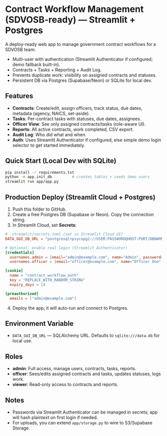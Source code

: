 
# Contract Workflow Management (SDVOSB-ready) — Streamlit + Postgres

A deploy-ready web app to manage government contract workflows for a SDVOSB team:
- Multi-user with authentication (Streamlit Authenticator if configured; demo fallback built-in).
- Contracts + Tasks + Reporting + Audit Log.
- Prevents duplicate work: visibility on assigned contracts and statuses.
- Persistent DB via Postgres (Supabase/Neon) or SQLite for local dev.

## Features
- **Contracts**: Create/edit, assign officers, track status, due dates, metadata (agency, NAICS, set-aside).
- **Tasks**: Per-contract tasks with statuses, due dates, assignees.
- **Officer View**: See only assigned contracts/tasks (role-aware UI).
- **Reports**: All active contracts, work completed, CSV export.
- **Audit Log**: Who did what and when.
- **Auth**: Uses Streamlit Authenticator if configured, else simple demo login selector to get started immediately.

## Quick Start (Local Dev with SQLite)
```bash
pip install -r requirements.txt
python -m app.init_db         # creates tables + seeds demo users
streamlit run app/app.py
```

## Production Deploy (Streamlit Cloud + Postgres)
1. Push this folder to GitHub.
2. Create a free Postgres DB (Supabase or Neon). Copy the connection string.
3. In Streamlit Cloud, set **Secrets**:
```toml
# .streamlit/secrets.toml (set in Streamlit Cloud UI)
DATA_GUI_DB_URL = "postgresql+psycopg2://USER:PASSWORD@HOST:PORT/DBNAME"

# Optional: enable real login (Streamlit Authenticator)
[credentials]
  usernames.admin = {email="admin@example.com", name="Admin", password="pbkdf2:..."}  # or 'password' plain to be hashed on first login
  usernames.officer = {email="officer@example.com", name="Officer One", password="pbkdf2:..."}

[cookie]
  name = "contract_workflow_auth"
  key = "REPLACE_WITH_RANDOM_STRING"
  expiry_days = 14

[preauthorized]
  emails = ["admin@example.com"]
```
4. Deploy the app; it will auto-run and connect to Postgres.

## Environment Variable
- `DATA_GUI_DB_URL` — SQLAlchemy URL. Defaults to `sqlite:///data.db` for local use.

## Roles
- **admin**: Full access, manage users, contracts, tasks, reports.
- **officer**: Sees/edits assigned contracts and tasks, updates statuses, logs work.
- **viewer**: Read-only access to contracts and reports.

## Notes
- Passwords via Streamlit Authenticator can be managed in secrets; app will hash plaintext on first login if needed.
- For uploads, you can extend `app/storage.py` to wire to S3/Supabase Storage.
